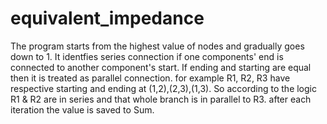 # equivalent_impedance

The program starts from the highest value of nodes and gradually goes down to 1. It identfies series connection if one components' end is connected to another component's start. If ending and starting are equal then it is treated as parallel connection. for example R1, R2, R3 have respective starting and ending at (1,2),(2,3),(1,3). So according to the logic R1 & R2 are in series and that whole branch is in parallel to R3. after each iteration the value is saved to Sum.

